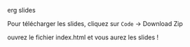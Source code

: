 erg slides

Pour télécharger les slides, cliquez sur `Code` -> Download Zip 

ouvrez le fichier index.html et vous aurez les slides !
